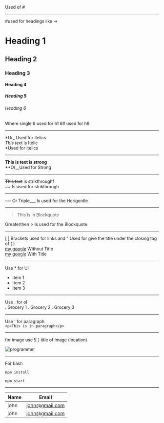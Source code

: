 <!-- Headings -->
Used of # <br>
___
#used for headings like ->
# Heading 1
## Heading 2
### Heading 3
#### Heading 4
##### Heading 5
###### Heading 6
Where single # used for h1 6# used for h6
___
<!-- Itelic -->
*Or_ Used for itelics <br>
*This text* is Itelic <br>
*Used for itelics <br>
___
<!-- Strong -->
**This is text is strong** <br>
**Or__Used for Strong <br>
___
<!-- Strikthrough-->
~~This text~~ is strikthroughf <br>
~~ Is used for strikthrough <br>
___
<!-- Horigontel Rule-->
--- Or Triple___ Is used for the Horigontle <br>

---
<!-- Blockquote-->
>This is in Blockquote <br>

Greaterthen > Is used for the Blockquote

---
<!-- Links-->
[ ] Brackets used for links and " Used for give the title under the closing tag of ( ) <br>
[my google](https://www.google.com) Without Title<br>
[my google](https://www.google.com "google site") With Title

---
<!-- ul-->
Use * for Ul <br>
* Item 1
* Item 2
* Item 3
___

<!-- Ol-->
Use . for ol <br>
. Grocery 1
. Grocery 2
. Grocery 3
___

<!-- Inline code block-->
Use ' for paragraph <br>
`<p>This is in paragraph</p>`
___

<!-- Links-->
for image use ![ ] title of image (location) <br>

<!-- Markdown logo-->
![programmer](C:\Users\hp\Desktop\markdown\markdown.jpg)

---
 For bash <br>

    npm install

    npm start
--- 
<!-- Tables-->
| Name   | Email         |
| ----   | ----          |
| john   | john@gmail.com|
| john   | john@gmail.com|
<br>

